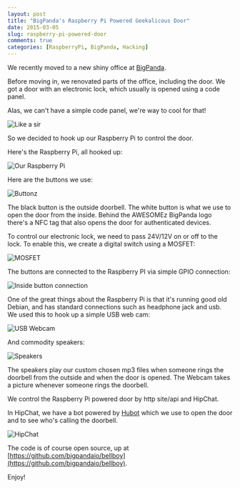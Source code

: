 ```yaml
---
layout: post
title: "BigPanda's Raspberry Pi Powered Geekalicous Door"
date: 2015-03-05
slug: raspberry-pi-powered-door
comments: true
categories: [RaspberryPi, BigPanda, Hacking]
---
```


We recently moved to a new shiny office at [BigPanda](http://bigpanda.io).

Before moving in, we renovated parts of the office, including the door.
We got a door with an electronic lock, which usually is opened using a code panel.

Alas, we can't have a simple code panel, we're way to cool for that!

![Like a sir](/images/panda-pi/like_a_sir.gif "Like a sir")

So we decided to hook up our Raspberry Pi to control the door.

Here's the Raspberry Pi, all hooked up:

![Our Raspberry Pi](/images/panda-pi/pi.jpg "Our Raspberry Pi")

Here are the buttons we use:

![Buttonz](/images/panda-pi/buttons.jpg "Buttonz")

The black button is the outside doorbell.
The white button is what we use to open the door from the inside.
Behind the AWESOMEz BigPanda logo there's a NFC tag that also opens the door for authenticated devices.

To control our electronic lock, we need to pass 24V/12V on or off to the lock.
To enable this, we create a digital switch using a MOSFET:

![MOSFET](/images/panda-pi/mosfet.jpg "MOSFET")

The buttons are connected to the Raspberry PI via simple GPIO connection:

![Inside button connection](/images/panda-pi/inside_button_connection.jpg "Inside button connection")

One of the great things about the Raspberry Pi is that it's running good old Debian, and has standard connections such as headphone jack and usb.
We used this to hook up a simple USB web cam:

![USB Webcam](/images/panda-pi/webcam.jpg "USB Webcam")

And commodity speakers:

![Speakers](/images/panda-pi/speaker.jpg "Speakers")

The speakers play our custom chosen mp3 files when someone rings the doorbell from the outside and when the door is opened.
The Webcam takes a picture whenever someone rings the doorbell.

We control the Raspberry Pi powered door by http site/api and HipChat.

In HipChat, we have a bot powered by [Hubot](https://hubot.github.com/) which we use to open the door and to see who's calling the doorbell.

![HipChat](/images/panda-pi/hipchat.png "HipChat")

The code is of course open source, up at [https://github.com/bigpandaio/bellboy](https://github.com/bigpandaio/bellboy).

Enjoy!
